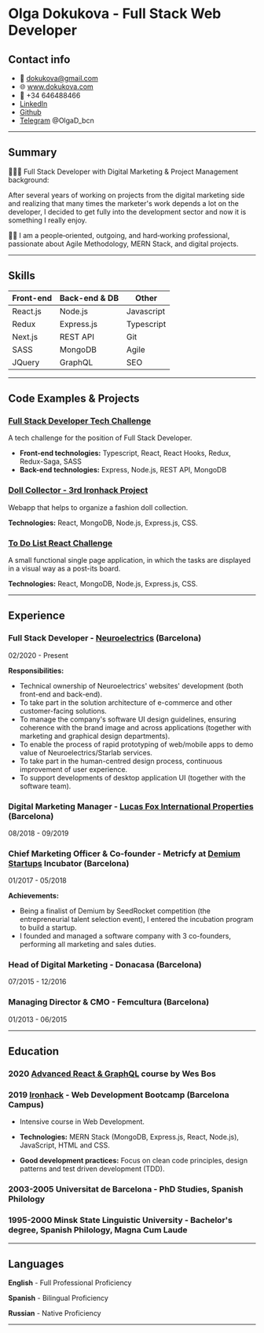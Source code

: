 # Olga Dokukova - Full Stack Web Developer
## Contact info

- 📩 dokukova@gmail.com
- 🌐 www.dokukova.com
- 📱 +34 646488466
- [LinkedIn](https://www.linkedin.com/in/olgadokukova/)
- [Github](https://github.com/Olga1305)
- [Telegram](https://t.me/OlgaD_bcn) @OlgaD_bcn

---

## Summary
👩🏼‍💻 Full Stack Developer with Digital Marketing & Project Management background:

After several years of working on projects from the digital marketing side and realizing that many times the marketer's work depends a lot on the developer, I decided to get fully into the development sector and now it is something I really enjoy.

👩‍💼 I am a people‐oriented, outgoing, and hard‐working professional, passionate about Agile Methodology, MERN Stack, and digital projects.

---

## Skills

Front-end | Back-end & DB | Other
------------ | ------------- | -------------
React.js | Node.js | Javascript
Redux | Express.js | Typescript
Next.js | REST API | Git
SASS | MongoDB | Agile
JQuery | GraphQL | SEO

---

## Code Examples & Projects

### [Full Stack Developer Tech Challenge](https://github.com/Olga1305/fullstack-test-react)
A tech challenge for the position of Full Stack Developer.
- **Front-end technologies:** Typescript, React, React Hooks, Redux, Redux-Saga, SASS
- **Back-end technologies:** Express, Node.js, REST API, MongoDB

### [Doll Collector - 3rd Ironhack Project](https://slides.com/olga1305/doll-collector)
Webapp that helps to organize a fashion doll collection.

**Technologies:** React, MongoDB, Node.js, Express.js, CSS.

### [To Do List React Challenge](https://github.com/Olga1305/challenge-todo-app)

A small functional single page application, in which the tasks are displayed in a visual way as a post-its board.

**Technologies:** React, MongoDB, Node.js, Express.js, CSS.

---

## Experience

### Full Stack Developer - [Neuroelectrics](https://www.neuroelectrics.com/) (Barcelona)
02/2020 - Present

**Responsibilities:**
- Technical ownership of Neuroelectrics' websites' development (both front-end and back-end).
- To take part in the solution architecture of e-commerce and other customer-facing solutions.
- To manage the company's software UI design guidelines, ensuring coherence with the brand image and across applications (together with marketing and graphical design departments).
- To enable the process of rapid prototyping of web/mobile apps to demo value of Neuroelectrics/Starlab services.
- To take part in the human-centred design process, continuous improvement of user experience.
- To support developments of desktop application UI (together with the software team).

### Digital Marketing Manager - [Lucas Fox International Properties](https://www.lucasfox.com/) (Barcelona)
08/2018 - 09/2019

### Chief Marketing Officer & Co-founder - Metricfy at [Demium Startups](https://demium.com/) Incubator (Barcelona)
01/2017 - 05/2018

**Achievements:**
- Being a finalist of Demium by SeedRocket competition (the entrepreneurial talent selection event), I entered the incubation program to build a startup.
- I founded and managed a software company with 3 co-founders, performing all marketing and sales duties.
        
### Head of Digital Marketing - Donacasa (Barcelona)
07/2015 - 12/2016

### Managing Director & CMO - Femcultura (Barcelona) 
01/2013 - 06/2015
  
-------

## Education

### 2020 [Advanced React & GraphQL](https://advancedreact.com/) course by Wes Bos

### 2019 [Ironhack](https://www.ironhack.com/en) - Web Development Bootcamp (Barcelona Campus)

- Intensive course in Web Development.

- **Technologies:** MERN Stack (MongoDB, Express.js, React, Node.js), JavaScript, HTML and CSS.

- **Good development practices:** Focus on clean code principles, design patterns and test driven development (TDD).

### 2003-2005 Universitat de Barcelona - PhD Studies, Spanish Philology

### 1995-2000 Minsk State Linguistic University - Bachelor's degree, Spanish Philology, Magna Cum Laude

-------

## Languages
 
**English** - Full Professional Proficiency

**Spanish** - Bilingual Proficiency

**Russian** - Native Proficiency

-------

